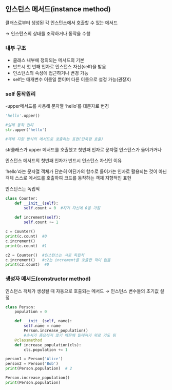 ## 인스턴스 메서드(instance method)

클래스로부터 생성된 각 인스턴스에서 호출할 수 있는 메서드

 → 인스턴스의 상태를 조작하거나 동작을 수행

### 내부 구조

- 클래스 내부에 정의되는 메서드의 기본
- 반드시 첫 번째 인자로 인스턴스 자신(self)을 받음
- 인스턴스의 속성에 접근하거나 변경 가능
- self는 매개변수 이름일 뿐이며 다른 이름으로 설정 가능(권장X)

### self 동작원리

-upper메서드를 사용해 문자열 ‘hello’를 대문자로 변경

```python
'hello'.upper()

#실제 동작 원리
str.upper('hello')

#객체 지향 방식의 메서드로 호출하는 표현(단축형 호출)
```

str클래스가 upper 메서드를 호출했고 첫번째 인자로 문자열 인스턴스가 들어가거나

인스턴스 메서드의 첫번째 인자가 반드시 인스턴스 자신인 이유

‘hello’라는 문자열 객체가 단순히 어딘가의 함수로 들어가는 인자로 활용되는 것이 아닌 객체 스스로 메서드를 호출하여 코드를 동작하는 객체 지향적인 표현

인스턴스는 독립적

```python
class Counter:
    def __init__(self):
        self.count = 0  #자기 자신에 0을 가짐
    
    def increment(self):
        self.count += 1

c = Counter()
print(c.count)  #0
c.increment()
print(c.count)  #1

c2 = Counter()  #인스턴스는 서로 독립적
c.increment()   #c2는 increment를 호출한 적이 없음
print(c2.count)  #0
```

### 생성자 메서드(constructor method)

인스턴스 객체가 생성될 때 자동으로 호출되는 메서드 → 인스턴스 변수들의 초기값 설정

```python
class Person:
    population = 0

    def __init__(self, name):
        self.name = name
        Person.increase_population()
        #순서가 중요하지 않기 때문에 밑에꺼가 위로 가도 됨
    @classmethod
    def increase_population(cls):
        cls.population += 1

person1 = Person('Alice')
person2 = Person('Bob')
print(Person.population)  # 2

Person.increase_population()
print(Person.population)

```